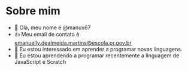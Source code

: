 # Sobre mim
- 👋 Olà, meu nome é @manux67
- :+1: Meu email de contato è emanuelly.dealmeida.martins@escola.pr.gov.br
- 👀 Eu estou interessado em aprender a programar novas linguagens.
- 🌱 Eu estou aprendendo a programar recentemente a linguagem de JavaScript e Scratch
